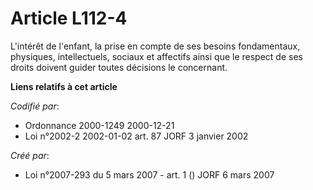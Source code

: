 # Article L112-4

L'intérêt de l'enfant, la prise en compte de ses besoins fondamentaux, physiques, intellectuels, sociaux et affectifs ainsi
que le respect de ses droits doivent guider toutes décisions le concernant.

**Liens relatifs à cet article**

_Codifié par_:

  - Ordonnance 2000-1249 2000-12-21
  - Loi n°2002-2 2002-01-02 art. 87 JORF 3 janvier 2002

_Créé par_:

  - Loi n°2007-293 du 5 mars 2007 - art. 1 () JORF 6 mars 2007
